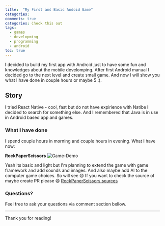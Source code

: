 ```yaml
---
title:  "My First and Basic Andoid Game"
categories: 
comments: true
categories: Check this out
tags:
  - games
  - developming
  - programming
  - android
toc: true
---
```

I decided to build my first app with Android just to have some fun and knowledges about the mobile develomping. After first Android manual
I decided go to the next level and create small game. And now I will show you what I have done in couple hours or maybe 5 :).

## Story
I tried React Native - cool, fast but do not have expirience with Natibe I decided to search for something else. And I remembered that 
Java is in use in Android based app and games. 

### What I have done
I spend couple hours in morning and couple hours in evening. What I have now:

**RockPaperScissors**
![Game-Demo](https://user-images.githubusercontent.com/3080529/37635719-95bc7c20-2bba-11e8-9cea-e0bb26d9a415.gif)

Yeah its basic and light but I'm planning to extend the game with game framework and add sounds and images.
And also maybe add AI to the computer game choices. So will see :smile:
If you want to check the source of maybe create PR please :smile:
[RockPaperScissors sources](https://github.com/kyxap/RockPaperScissors)

### Questions?

Feel free to ask your questions via comment section bellow. 

---
Thank you for reading!
